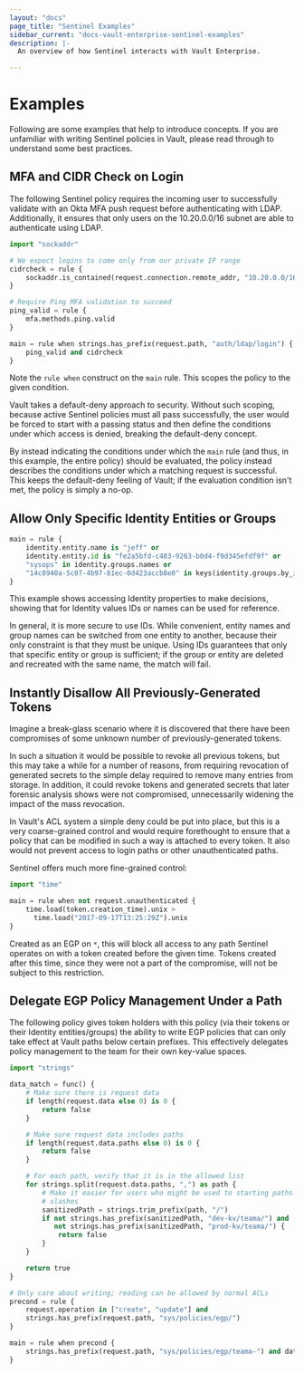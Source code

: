 ```yaml
---
layout: "docs"
page_title: "Sentinel Examples"
sidebar_current: "docs-vault-enterprise-sentinel-examples"
description: |-
  An overview of how Sentinel interacts with Vault Enterprise.

---
```


# Examples

Following are some examples that help to introduce concepts. If you are
unfamiliar with writing Sentinel policies in Vault, please read through to
understand some best practices.

## MFA and CIDR Check on Login

The following Sentinel policy requires the incoming user to successfully
validate with an Okta MFA push request before authenticating with LDAP.
Additionally, it ensures that only users on the 10.20.0.0/16 subnet are able to
authenticate using LDAP.

```python
import "sockaddr"

# We expect logins to come only from our private IP range
cidrcheck = rule {
    sockaddr.is_contained(request.connection.remote_addr, "10.20.0.0/16")
}

# Require Ping MFA validation to succeed
ping_valid = rule {
    mfa.methods.ping.valid
}

main = rule when strings.has_prefix(request.path, "auth/ldap/login") {
    ping_valid and cidrcheck
}
```

Note the `rule when` construct on the `main` rule. This scopes the policy to
the given condition.

Vault takes a default-deny approach to security. Without such scoping, because
active Sentinel policies must all pass successfully, the user would be forced
to start with a passing status and then define the conditions under which
access is denied, breaking the default-deny concept.

By instead indicating the conditions under which the `main` rule (and thus, in
this example, the entire policy) should be evaluated, the policy instead
describes the conditions under which a matching request is successful. This
keeps the default-deny feeling of Vault; if the evaluation condition isn't met,
the policy is simply a no-op.

## Allow Only Specific Identity Entities or Groups

```python
main = rule {
    identity.entity.name is "jeff" or
    identity.entity.id is "fe2a5bfd-c483-9263-b0d4-f9d345efdf9f" or
    "sysops" in identity.groups.names or
    "14c0940a-5c07-4b97-81ec-0d423accb8e0" in keys(identity.groups.by_id)
}
```

This example shows accessing Identity properties to make decisions, showing
that for Identity values IDs or names can be used for reference.

In general, it is more secure to use IDs. While convenient, entity names and
group names can be switched from one entity to another, because their only
constraint is that they must be unique. Using IDs guarantees that only that
specific entity or group is sufficient; if the group or entity are deleted and
recreated with the same name, the match will fail.

## Instantly Disallow All Previously-Generated Tokens

Imagine a break-glass scenario where it is discovered that there have been
compromises of some unknown number of previously-generated tokens.

In such a situation it would be possible to revoke all previous tokens, but
this may take a while for a number of reasons, from requiring revocation of
generated secrets to the simple delay required to remove many entries from
storage. In addition, it could revoke tokens and generated secrets that later
forensic analysis shows were not compromised, unnecessarily widening the impact
of the mass revocation.

In Vault's ACL system a simple deny could be put into place, but this is a very
coarse-grained control and would require forethought to ensure that a policy
that can be modified in such a way is attached to every token. It also would
not prevent access to login paths or other unauthenticated paths.

Sentinel offers much more fine-grained control:

```python
import "time"

main = rule when not request.unauthenticated {
    time.load(token.creation_time).unix >
      time.load("2017-09-17T13:25:29Z").unix
}
```

Created as an EGP on `*`, this will block all access to any path Sentinel
operates on with a token created before the given time. Tokens created after
this time, since they were not a part of the compromise, will not be subject to
this restriction.

## Delegate EGP Policy Management Under a Path

The following policy gives token holders with this policy (via their tokens or
their Identity entities/groups) the ability to write EGP policies that can only
take effect at Vault paths below certain prefixes. This effectively delegates
policy management to the team for their own key-value spaces.

```python
import "strings"

data_match = func() {
    # Make sure there is request data
    if length(request.data else 0) is 0 {
        return false
    }

    # Make sure request data includes paths
    if length(request.data.paths else 0) is 0 {
        return false
    }

    # For each path, verify that it is in the allowed list
    for strings.split(request.data.paths, ",") as path {
        # Make it easier for users who might be used to starting paths with
        # slashes
        sanitizedPath = strings.trim_prefix(path, "/")
        if not strings.has_prefix(sanitizedPath, "dev-kv/teama/") and
           not strings.has_prefix(sanitizedPath, "prod-kv/teama/") {
            return false
        }
    }

    return true
}

# Only care about writing; reading can be allowed by normal ACLs
precond = rule {
    request.operation in ["create", "update"] and
    strings.has_prefix(request.path, "sys/policies/egp/")
}

main = rule when precond {
    strings.has_prefix(request.path, "sys/policies/egp/teama-") and data_match()
}
```
